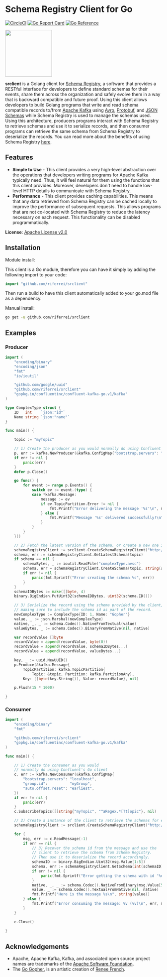 # Schema Registry Client for Go

[![CircleCI](https://circleci.com/gh/riferrei/srclient.svg?style=shield)](https://circleci.com/gh/riferrei/srclient) [![Go Report Card](https://goreportcard.com/badge/github.com/riferrei/srclient)](https://goreportcard.com/report/github.com/segmentio/kafka-go) [![Go Reference](https://pkg.go.dev/badge/github.com/riferrei/srclient.svg)](https://pkg.go.dev/github.com/riferrei/srclient)

<img src="https://github.com/riferrei/srclient/raw/master/images/Gopher_Dropping_Mic.png" width="150" height="150">

**srclient** is a Golang client for [Schema Registry](https://www.confluent.io/confluent-schema-registry/), a software that provides a RESTful interface for developers to define standard schemas for their events, share them across the organization and safely evolve them in a way that is backward compatible and future proof.
Using this client allows developers to build Golang programs that write and read schema compatible records to/from [Apache Kafka](https://kafka.apache.org/) using [Avro](https://avro.apache.org/), [Protobuf](https://developers.google.com/protocol-buffers), and [JSON Schemas](https://json-schema.org) while Schema Registry is used to manage the schemas used.
Using this architecture, producers programs interact with Schema Registry to retrieve schemas and use it to serialize records, and then consumer programs can retrieve the same schema from Schema Registry to deserialize the records.
You can read more about the benefits of using Schema Registry [here](https://www.confluent.io/blog/schemas-contracts-compatibility).

## Features

* **Simple to Use** - This client provides a very high-level abstraction over the operations that developers writing programs for Apache Kafka typically need.
Thus, it will feel natural for them using the functions that this client provides.
Moreover, developers don't need to handle low-level HTTP details to communicate with Schema Registry.
* **Performance** - This client provides caching capabilities.
This means that any data retrieved from Schema Registry can be cached locally to improve the performance of subsequent requests.
This allows programs that are not co-located with Schema Registry to reduce the latency necessary on each request.
This functionality can be disabled programmatically.

**License**: [Apache License v2.0](http://www.apache.org/licenses/LICENSE-2.0)

## Installation

Module install:

This client is a Go module, therefore you can have it simply by adding the following import to your code:

```go
import "github.com/riferrei/srclient"
```

Then run a build to have this client automatically added to your go.mod file as a dependency.

Manual install:

```bash
go get -u github.com/riferrei/srclient
```

## Examples

### Producer
```go
import (
	"encoding/binary"
	"encoding/json"
	"fmt"
	"io/ioutil"

	"github.com/google/uuid"
	"github.com/riferrei/srclient"
	"gopkg.in/confluentinc/confluent-kafka-go.v1/kafka"
)

type ComplexType struct {
	ID   int    `json:"id"`
	Name string `json:"name"`
}

func main() {

	topic := "myTopic"

	// 1) Create the producer as you would normally do using Confluent's Go client
	p, err := kafka.NewProducer(&kafka.ConfigMap{"bootstrap.servers": "localhost"})
	if err != nil {
		panic(err)
	}
	defer p.Close()

	go func() {
		for event := range p.Events() {
			switch ev := event.(type) {
			case *kafka.Message:
				message := ev
				if ev.TopicPartition.Error != nil {
					fmt.Printf("Error delivering the message '%s'\n", message.Key)
				} else {
					fmt.Printf("Message '%s' delivered successfully!\n", message.Key)
				}
			}
		}
	}()

	// 2) Fetch the latest version of the schema, or create a new one if it is the first
	schemaRegistryClient := srclient.CreateSchemaRegistryClient("http://localhost:8081")
	schema, err := schemaRegistryClient.GetLatestSchema(topic)
	if schema == nil {
		schemaBytes, _ := ioutil.ReadFile("complexType.avsc")
		schema, err = schemaRegistryClient.CreateSchema(topic, string(schemaBytes), srclient.Avro)
		if err != nil {
			panic(fmt.Sprintf("Error creating the schema %s", err))
		}
	}
	schemaIDBytes := make([]byte, 4)
	binary.BigEndian.PutUint32(schemaIDBytes, uint32(schema.ID()))

	// 3) Serialize the record using the schema provided by the client,
	// making sure to include the schema id as part of the record.
	newComplexType := ComplexType{ID: 1, Name: "Gopher"}
	value, _ := json.Marshal(newComplexType)
	native, _, _ := schema.Codec().NativeFromTextual(value)
	valueBytes, _ := schema.Codec().BinaryFromNative(nil, native)

	var recordValue []byte
	recordValue = append(recordValue, byte(0))
	recordValue = append(recordValue, schemaIDBytes...)
	recordValue = append(recordValue, valueBytes...)

	key, _ := uuid.NewUUID()
	p.Produce(&kafka.Message{
		TopicPartition: kafka.TopicPartition{
			Topic: &topic, Partition: kafka.PartitionAny},
		Key: []byte(key.String()), Value: recordValue}, nil)

	p.Flush(15 * 1000)

}
```

### Consumer

```go
import (
	"encoding/binary"
	"fmt"

	"github.com/riferrei/srclient"
	"gopkg.in/confluentinc/confluent-kafka-go.v1/kafka"
)

func main() {

	// 1) Create the consumer as you would
	// normally do using Confluent's Go client
	c, err := kafka.NewConsumer(&kafka.ConfigMap{
		"bootstrap.servers": "localhost",
		"group.id":          "myGroup",
		"auto.offset.reset": "earliest",
	})
	if err != nil {
		panic(err)
	}
	c.SubscribeTopics([]string{"myTopic", "^aRegex.*[Tt]opic"}, nil)

	// 2) Create a instance of the client to retrieve the schemas for each message
	schemaRegistryClient := srclient.CreateSchemaRegistryClient("http://localhost:8081")

	for {
		msg, err := c.ReadMessage(-1)
		if err == nil {
			// 3) Recover the schema id from the message and use the
			// client to retrieve the schema from Schema Registry.
			// Then use it to deserialize the record accordingly.
			schemaID := binary.BigEndian.Uint32(msg.Value[1:5])
			schema, err := schemaRegistryClient.GetSchema(int(schemaID))
			if err != nil {
				panic(fmt.Sprintf("Error getting the schema with id '%d' %s", schemaID, err))
			}
			native, _, _ := schema.Codec().NativeFromBinary(msg.Value[5:])
			value, _ := schema.Codec().TextualFromNative(nil, native)
			fmt.Printf("Here is the message %s\n", string(value))
		} else {
			fmt.Printf("Error consuming the message: %v (%v)\n", err, msg)
		}
	}

	c.Close()
	
}
```

## Acknowledgements
* Apache, Apache Kafka, Kafka, and associated open source project names are trademarks of the [Apache Software Foundation](https://www.apache.org/).
* The [Go Gopher](https://blog.golang.org/gopher), is an artistic creation of [Renee French](http://reneefrench.blogspot.com/).